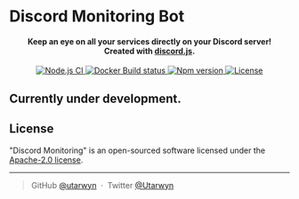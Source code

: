 # Discord Monitoring Bot

<h4 align="center">
Keep an eye on all your services directly on your Discord server!
<br>
Created with <a href="https://github.com/discordjs/discord.js">discord.js</a>.
</h4>

<p align="center">
    <a href="https://github.com/utarwyn/discord-monitoring/actions">
        <img src="https://github.com/utarwyn/discord-monitoring/workflows/Node.js%20CI/badge.svg" alt="Node.js CI">
    </a>
    <a href="https://hub.docker.com/r/utarwyn/discord-monitoring">
        <img src="https://img.shields.io/docker/cloud/build/utarwyn/discord-monitoring" alt="Docker Build status">
    </a>
    <a href="https://github.com/utarwyn/discord-monitoring/releases">
        <img src="https://img.shields.io/github/package-json/v/utarwyn/discord-monitoring" alt="Npm version">
    </a>
    <a href="https://github.com/utarwyn/discord-monitoring/blob/master/LICENSE">
        <img src="https://img.shields.io/github/license/utarwyn/discord-monitoring" alt="License">
    </a>
</p>

Currently under development.
-------

License
--------

"Discord Monitoring" is an open-sourced software licensed under the [Apache-2.0 license][3].

---
> GitHub [@utarwyn][4] &nbsp;&middot;&nbsp; Twitter [@Utarwyn][5]


[1]: https://hub.docker.com/r/utarwyn/discord-monitoring
[2]: https://www.npmjs.com/package/discord-monitoring
[3]: https://github.com/utarwyn/discord-monitoring/blob/master/LICENSE
[4]: https://github.com/utarwyn
[5]: https://twitter.com/Utarwyn
[6]: https://discordapp.com/developers/applications
